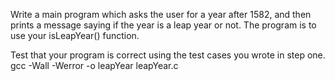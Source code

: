 Write a main program which asks the user for a year after 1582, and then prints a message saying if the year is a leap year or not. 
The program is to use your isLeapYear() function.

Test that your program is correct using the test cases you wrote in step one.
    gcc -Wall -Werror -o leapYear leapYear.c